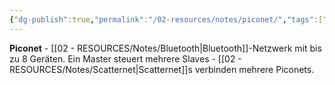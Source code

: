 ```yaml
---
{"dg-publish":true,"permalink":"/02-resources/notes/piconet/","tags":["netzwerk/bluetooth/netzwerk","geräte/gruppe","netzwerk/wireless"],"noteIcon":"","updated":"2025-09-05T10:18:22.000+02:00"}
---
```



**Piconet** - [[02 - RESOURCES/Notes/Bluetooth\|Bluetooth]]-Netzwerk mit bis zu 8 Geräten.
Ein Master steuert mehrere Slaves - [[02 - RESOURCES/Notes/Scatternet\|Scatternet]]s verbinden mehrere Piconets.